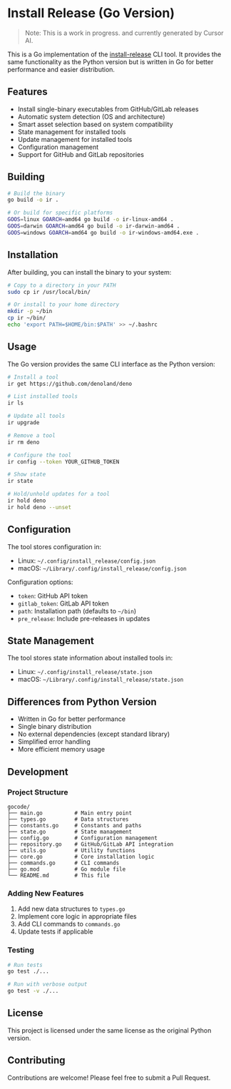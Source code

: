 # Install Release (Go Version)

> Note: This is a work in progress. and currently generated by Cursor AI.

This is a Go implementation of the [install-release](https://github.com/Rishang/install-release) CLI tool. It provides the same functionality as the Python version but is written in Go for better performance and easier distribution.

## Features

- Install single-binary executables from GitHub/GitLab releases
- Automatic system detection (OS and architecture)
- Smart asset selection based on system compatibility
- State management for installed tools
- Update management for installed tools
- Configuration management
- Support for GitHub and GitLab repositories

## Building

```bash
# Build the binary
go build -o ir .

# Or build for specific platforms
GOOS=linux GOARCH=amd64 go build -o ir-linux-amd64 .
GOOS=darwin GOARCH=amd64 go build -o ir-darwin-amd64 .
GOOS=windows GOARCH=amd64 go build -o ir-windows-amd64.exe .
```

## Installation

After building, you can install the binary to your system:

```bash
# Copy to a directory in your PATH
sudo cp ir /usr/local/bin/

# Or install to your home directory
mkdir -p ~/bin
cp ir ~/bin/
echo 'export PATH=$HOME/bin:$PATH' >> ~/.bashrc
```

## Usage

The Go version provides the same CLI interface as the Python version:

```bash
# Install a tool
ir get https://github.com/denoland/deno

# List installed tools
ir ls

# Update all tools
ir upgrade

# Remove a tool
ir rm deno

# Configure the tool
ir config --token YOUR_GITHUB_TOKEN

# Show state
ir state

# Hold/unhold updates for a tool
ir hold deno
ir hold deno --unset
```

## Configuration

The tool stores configuration in:
- Linux: `~/.config/install_release/config.json`
- macOS: `~/Library/.config/install_release/config.json`

Configuration options:
- `token`: GitHub API token
- `gitlab_token`: GitLab API token
- `path`: Installation path (defaults to `~/bin`)
- `pre_release`: Include pre-releases in updates

## State Management

The tool stores state information about installed tools in:
- Linux: `~/.config/install_release/state.json`
- macOS: `~/Library/.config/install_release/state.json`

## Differences from Python Version

- Written in Go for better performance
- Single binary distribution
- No external dependencies (except standard library)
- Simplified error handling
- More efficient memory usage

## Development

### Project Structure

```
gocode/
├── main.go          # Main entry point
├── types.go         # Data structures
├── constants.go     # Constants and paths
├── state.go         # State management
├── config.go        # Configuration management
├── repository.go    # GitHub/GitLab API integration
├── utils.go         # Utility functions
├── core.go          # Core installation logic
├── commands.go      # CLI commands
├── go.mod           # Go module file
└── README.md        # This file
```

### Adding New Features

1. Add new data structures to `types.go`
2. Implement core logic in appropriate files
3. Add CLI commands to `commands.go`
4. Update tests if applicable

### Testing

```bash
# Run tests
go test ./...

# Run with verbose output
go test -v ./...
```

## License

This project is licensed under the same license as the original Python version.

## Contributing

Contributions are welcome! Please feel free to submit a Pull Request. 